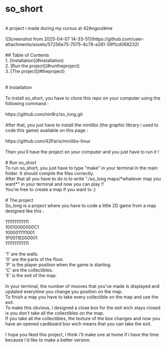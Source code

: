 # so_short<br>
<br>
A project i made during my cursus at 42Angoulême<br>
<br>
![Screenshot from 2025-04-07 14-33-51](https://github.com/user-attachments/assets/57256e75-7075-4c78-a281-59f1cd068232)<br>
<br>
## Table of Contents<br>
1. [Installation](#installation)<br>
2. [Run the project](#runtheproject)<br>
3. [The project](#theproject)<br>
<br>
<br>
# Installation<br>
<br>
To install so_short, you have to clone this repo on your computer using the following command : <br>
<br>
  https://github.com/nin9rz/so_long.git<br>
<br>
After that, you just have to install the minilibx (the graphic library i used to code this game) available on this page :<br>
<br>
  https://github.com/42Paris/minilibx-linux <br>
<br>
Then you'll have the project on your computer and you just have to run it !<br>
<br>
# Run so_short
<br>
To run so_short, you just have to type "make" in your terminal in the main folder. It should compile the files correctly.<br>
After that all you have to do is to write "./so_long maps/*whatever map you want*" in your terminal and now you can play !!<br>
You're free to create a map if you want to :)<br>
<br>
# The project
<br>
So_long is a project where you have to code a little 2D game from a map designed like this : <br>
<br>
1111111111111<br>
10010000000C1<br>
1000011111001<br>
1P0011E000001<br>
1111111111111<br>
<br>
'1' are the walls.<br>
'0' are the parts of the floor.<br>
'P' is the player position when the game is starting.<br>
'C' are the collectibles.<br>
'E' is the exit of the map.<br>
<br>
In your terminal, the number of mooves that you've made is displayed and updated everytime you change you position on the map.<br>
To finish a map you have to take every collectible on the map and use the exit. <br>
To make this obvious, i designed a close box for the exit wich stays closed is you don't take all the collectibles on the map. <br>
If you take all the collectibles, the texture of the box changes and now you have an opened cardboard box wich means that you can take the exit.<br>
<br>
I hope you liked this project, i think i'll make one at home if i have the time because i'd like to make a better version.<br>

